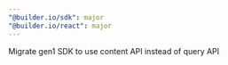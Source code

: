```yaml
---
"@builder.io/sdk": major
"@builder.io/react": major
---
```


Migrate gen1 SDK to use content API instead of query API

